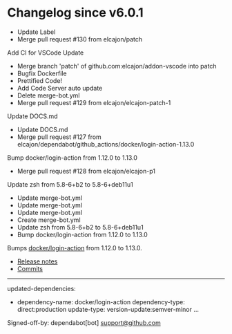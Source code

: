# Changelog since v6.0.1
- Update Label 
- Merge pull request #130 from elcajon/patch

Add CI for VSCode Update 
- Merge branch 'patch' of github.com:elcajon/addon-vscode into patch 
- Bugfix Dockerfile 
- Prettified Code! 
- Add Code Server auto update 
- Delete merge-bot.yml 
- Merge pull request #129 from elcajon/elcajon-patch-1

Update DOCS.md 
- Update DOCS.md 
- Merge pull request #127 from elcajon/dependabot/github_actions/docker/login-action-1.13.0

Bump docker/login-action from 1.12.0 to 1.13.0 
- Merge pull request #128 from elcajon/elcajon-p1

Update zsh from 5.8-6+b2 to 5.8-6+deb11u1 
- Update merge-bot.yml 
- Update merge-bot.yml 
- Update merge-bot.yml 
- Create merge-bot.yml 
- Update zsh from 5.8-6+b2 to 5.8-6+deb11u1 
- Bump docker/login-action from 1.12.0 to 1.13.0

Bumps [docker/login-action](https://github.com/docker/login-action) from 1.12.0 to 1.13.0.
- [Release notes](https://github.com/docker/login-action/releases)
- [Commits](https://github.com/docker/login-action/compare/v1.12.0...v1.13.0)

---
updated-dependencies:
- dependency-name: docker/login-action
  dependency-type: direct:production
  update-type: version-update:semver-minor
...

Signed-off-by: dependabot[bot] <support@github.com> 
